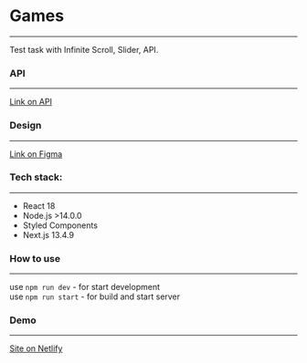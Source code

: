 # Games
___
Test task with Infinite Scroll, Slider, API.

### API
___

[Link on API](https://api.rawg.io/docs/#tag/games)

### Design
___

[Link on Figma](https://www.figma.com/file/VcgXyogEdaIAhaVBPlf5nC/DiveSea?type=design&t=OHb12BgVgKk2CUMY-6 "Link on Figma")


### Tech stack:
___

- React 18
- Node.js >14.0.0
- Styled Components
- Next.js 13.4.9

### How to use
___

use ```npm run dev``` - for start development <br>
use ```npm run start``` - for build and start server

### Demo
___
[Site on Netlify](https://deploy--game-test-task.netlify.app/)
